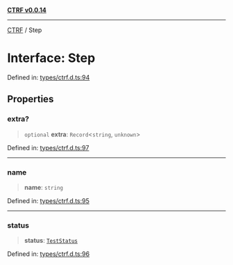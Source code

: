 [**CTRF v0.0.14**](../README.md)

***

[CTRF](../README.md) / Step

# Interface: Step

Defined in: [types/ctrf.d.ts:94](https://github.com/ctrf-io/ctrf-core-js/blob/main/types/ctrf.d.ts#L94)

## Properties

### extra?

> `optional` **extra**: `Record`\<`string`, `unknown`\>

Defined in: [types/ctrf.d.ts:97](https://github.com/ctrf-io/ctrf-core-js/blob/main/types/ctrf.d.ts#L97)

***

### name

> **name**: `string`

Defined in: [types/ctrf.d.ts:95](https://github.com/ctrf-io/ctrf-core-js/blob/main/types/ctrf.d.ts#L95)

***

### status

> **status**: [`TestStatus`](../type-aliases/TestStatus.md)

Defined in: [types/ctrf.d.ts:96](https://github.com/ctrf-io/ctrf-core-js/blob/main/types/ctrf.d.ts#L96)
